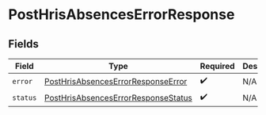 # PostHrisAbsencesErrorResponse


## Fields

| Field                                                                                             | Type                                                                                              | Required                                                                                          | Description                                                                                       |
| ------------------------------------------------------------------------------------------------- | ------------------------------------------------------------------------------------------------- | ------------------------------------------------------------------------------------------------- | ------------------------------------------------------------------------------------------------- |
| `error`                                                                                           | [PostHrisAbsencesErrorResponseError](../../models/shared/posthrisabsenceserrorresponseerror.md)   | :heavy_check_mark:                                                                                | N/A                                                                                               |
| `status`                                                                                          | [PostHrisAbsencesErrorResponseStatus](../../models/shared/posthrisabsenceserrorresponsestatus.md) | :heavy_check_mark:                                                                                | N/A                                                                                               |